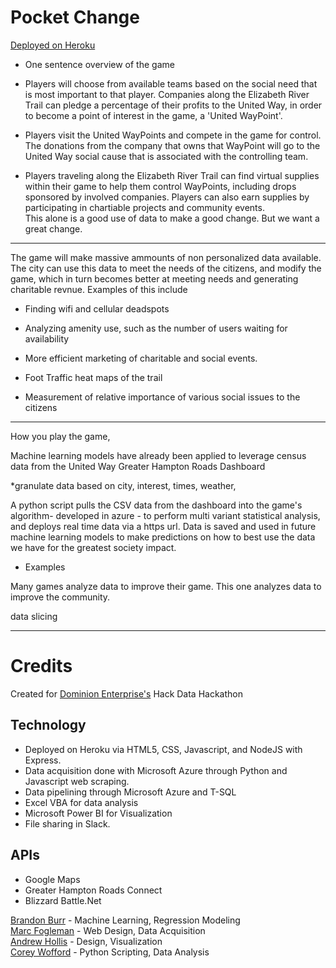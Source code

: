 # Pocket Change
[Deployed on Heroku](https://pocket-change.herokuapp.com)

* One sentence overview of the game

* Players will choose from available teams based on the social need that is most important to that player.  Companies along the Elizabeth River Trail can pledge a percentage of their profits to the United Way, in order to become a point of interest in the game, a 'United WayPoint'.  

* Players visit the United WayPoints and compete in the game for control.  The donations from the company that owns that WayPoint will go to the United Way social cause that is associated with the controlling team.  

* Players traveling along the Elizabeth River Trail can find virtual supplies within their game to help them control WayPoints, including drops sponsored by involved companies.  Players can also earn supplies by participating in chartiable projects and community events.  
This alone is a good use of data to make a good change.  But we want a great change.
___

The game will make massive ammounts of non personalized data available.  The city can use this data to meet the needs of the citizens, and modify the game, which in turn becomes better at meeting needs and generating charitable revnue.  Examples of this include

* Finding wifi and cellular deadspots

* Analyzing amenity use, such as the number of users waiting for availability

* More efficient marketing of charitable and social events.

* Foot Traffic heat maps of the trail

* Measurement of relative importance of various social issues to the citizens
___

How you play the game,  

Machine learning models have already been applied to leverage census data from the United Way Greater Hampton Roads Dashboard

*granulate data based on city, interest, times, weather, 

A python script pulls the CSV data from the dashboard into the game's algorithm- developed in azure - to perform multi variant statistical analysis, and deploys real time data via a https url.  Data is saved and used in future machine learning models to make predictions on how to best use the data we have for the greatest society impact.

* Examples

Many games analyze data to improve their game.  This one analyzes data to improve the community.  

data slicing
___

# Credits

Created for [Dominion Enterprise's](https://dominionenterprises.com/) Hack Data Hackathon

## Technology
* Deployed on Heroku via HTML5, CSS, Javascript, and NodeJS with Express.
* Data acquisition done with Microsoft Azure through Python and Javascript web scraping.
* Data pipelining through Microsoft Azure and T-SQL
* Excel VBA for data analysis 
* Microsoft Power BI for Visualization
* File sharing in Slack.

## APIs 
* Google Maps
* Greater Hampton Roads Connect
* Blizzard Battle.Net


[Brandon Burr](https://www.linkedin.com/in/baburr) - Machine Learning, Regression Modeling  
[Marc Fogleman](https://www.linkedin.com/in/marcfogleman) - Web Design, Data Acquisition  
[Andrew Hollis](https://www.linkedin.com/in/andrew-hollis-a8680b25) - Design, Visualization   
[Corey Wofford](https://www.linkedin.com/in/coreywofford) - Python Scripting, Data Analysis  


